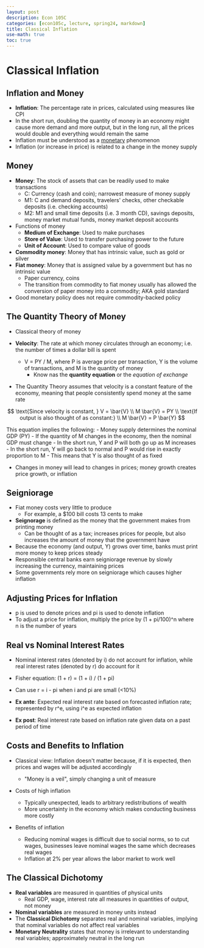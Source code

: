 ```yaml
---
layout: post
description: Econ 105C
categories: [econ105c, lecture, spring24, markdown]
title: Classical Inflation
use-math: true
toc: true
---
```


# Classical Inflation

## Inflation and Money

- **Inflation**: The percentage rate in prices, calculated using measures like CPI
- In the short run, doubling the quantity of money in an economy might cause more demand and more output, but in the long run, all the prices would double and everything would remain the same
- Inflation must be understood as a <u>monetary</u> phenomenon
- Inflation (or increase in price) is related to a change in the money supply

## Money

- **Money**: The stock of assets that can be readily used to make transactions
    - C: Currency (cash and coin); narrowest measure of money supply
    - M1: C and demand deposits, travelers' checks, other checkable deposits (i.e. checking accounts)
    - M2: M1 and small time deposits (i.e. 3 month CD), savings deposits, money market mutual funds, money market deposit accounts
- Functions of money
    - **Medium of Exchange**: Used to make purchases
    - **Store of Value**: Used to transfer purchasing power to the future
    - **Unit of Account**: Used to compare value of goods
- **Commodity money**: Money that has intrinsic value, such as gold or silver
- **Fiat money**: Money that is assigned value by a government but has no intrinsic value
    - Paper currency, coins
    - The transition from commodity to fiat money usually has allowed the conversion of paper money into a commodity; AKA gold standard
- Good monetary policy does not require commodity-backed policy

## The Quantity Theory of Money

- Classical theory of money
- **Velocity**: The rate at which money circulates through an economy; i.e. the number of times a dollar bill is spent
    - V = PY / M, where P is average price per transaction, Y is the volume of transactions, and M is the quantity of money
        - Know nas the **quantity equation** or the *equation of exchange*

- The Quantity Theory assumes that velocity is a constant feature of the economy, meaning that people consistently spend money at the same rate

$$
\text{Since velocity is constant, } V = \bar{V} \\
M \bar{V} = PY \\
\text{If output is also thought of as constant:} \\
M \bar{V} = P \bar{Y}
$$

This equation implies the following:
    - Money supply determines the nominal GDP (PY)
    - If the quantity of M changes in the economy, then the nominal GDP must change
    - In the short run, Y and P will both go up as M increases
    - In the short run, Y will go back to normal and P would rise in exactly proportion to M
        - This means that Y is also thought of as fixed

- Changes in money will lead to changes in prices; money growth creates price growth, or inflation

## Seigniorage

- Fiat money costs very little to produce
    - For example, a $100 bill costs 13 cents to make
- **Seignorage** is defined as the money that the government makes from printing money
    - Can be thought of as a tax; increases prices for people, but also increases the amount of money that the government have
- Because the economy (and output, Y) grows over time, banks must print more money to keep prices steady
- Responsible central banks earn seigniorage revenue by slowly increasing the currency, maintaining prices
- Some governments rely more on seigniorage which causes higher inflation


## Adjusting Prices for Inflation

- p is used to denote prices and pi is used to denote inflation
- To adjust a price for inflation, multiply the price by (1 + pi/100)^n where n is the number of years

## Real vs Nominal Interest Rates

- Nominal interest rates (denoted by i) do not account for inflation, while real interest rates (denoted by r) do account for it
- Fisher equation: (1 + r) = (1 + i) / (1 + pi)
- Can use r = i - pi when i and pi are small (<10%)

- **Ex ante**: Expected real interest rate based on forecasted inflation rate; represented by r^e, using i^e as expected inflation
- **Ex post**: Real interest rate based on inflation rate given data on a past period of time

## Costs and Benefits to Inflation

- Classical view: Inflation doesn't matter because, if it is expected, then prices and wages will be adjusted accordingly
    - "Money is a veil", simply changing a unit of measure

- Costs of high inflation
    - Typically unexpected, leads to arbitrary redistributions of wealth
    - More uncertainty in the economy which makes conducting business more costly
- Benefits of inflation
    - Reducing nominal wages is difficult due to social norms, so to cut wages, businesses leave nominal wages the same which decreases real wages
    - Inflation at 2% per year allows the labor market to work well

## The Classical Dichotomy

- **Real variables** are measured in quantities of physical units
    - Real GDP, wage, interest rate all measures in quantities of output, not money
- **Nominal variables** are measured in money units instead
- The **Classical Dichotomy** separates real and nominal variables, implying that nominal variables do not affect real variables
- **Monetary Neutrality** states that money is irrelevant to understanding real variables; approximately neutral in the long run

